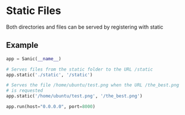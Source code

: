 # Static Files

Both directories and files can be served by registering with static

## Example

```python
app = Sanic(__name__)

# Serves files from the static folder to the URL /static
app.static('./static', '/static')

# Serves the file /home/ubuntu/test.png when the URL /the_best.png
# is requested
app.static('/home/ubuntu/test.png', '/the_best.png')

app.run(host="0.0.0.0", port=8000)
```
